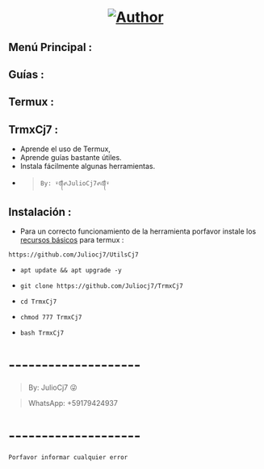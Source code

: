<h1 align="center"><a href="https://github.com/Juliocj7"><img title="Author" src="https://img.shields.io/badge/Author-⍣᭕ᬁ᭖JulioCj7᭖᭕ᬁ⍣-svg?style=for-the-badge&logo=github"></a></h1>

## Menú Principal :

## Guías : 

## Termux :

## TrmxCj7 :
* Aprende el uso de Termux,
* Aprende guías bastante útiles.
* Instala fácilmente algunas herramientas.
- > ` By: ⍣᭕ᬁ᭖JulioCj7᭖᭕ᬁ⍣ `

## Instalación :

* Para un correcto funcionamiento de la herramienta porfavor instale los [recursos básicos](https://github.com/Juliocj7/UtilsCj7) para termux :

~~~
https://github.com/Juliocj7/UtilsCj7
~~~

* `apt update && apt upgrade -y`

* `git clone https://github.com/Juliocj7/TrmxCj7`

* `cd TrmxCj7`

* `chmod 777 TrmxCj7`

* `bash TrmxCj7`

# --------------------

> By: JulioCj7 :stuck_out_tongue_winking_eye:

> WhatsApp: +59179424937

# --------------------
`Porfavor informar cualquier error`
